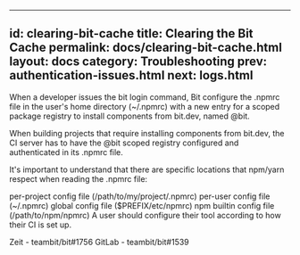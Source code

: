 
---
id: clearing-bit-cache
title: Clearing the Bit Cache
permalink: docs/clearing-bit-cache.html
layout: docs
category: Troubleshooting
prev: authentication-issues.html
next: logs.html
---

When a developer issues the bit login command, Bit configure the .npmrc file in the user's home directory (~/.npmrc) with a new entry for a scoped package registry to install components from bit.dev, named @bit.

When building projects that require installing components from bit.dev, the CI server has to have the @bit scoped registry configured and authenticated in its .npmrc file.

It's important to understand that there are specific locations that npm/yarn respect when reading the .npmrc file:

per-project config file (/path/to/my/project/.npmrc)
per-user config file (~/.npmrc)
global config file ($PREFIX/etc/npmrc)
npm builtin config file (/path/to/npm/npmrc)
A user should configure their tool according to how their CI is set up.

Zeit - teambit/bit#1756
GitLab - teambit/bit#1539
